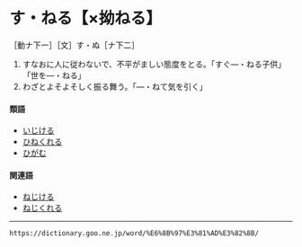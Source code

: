 # す・ねる【×拗ねる】

［動ナ下一］［文］す・ぬ［ナ下二］
1. すなおに人に従わないで、不平がましい態度をとる。「すぐ―・ねる子供」「世を―・ねる」
2. わざとよそよそしく振る舞う。「―・ねて気を引く」
    

#### 類語

-   [いじける](https://dictionary.goo.ne.jp/word/%E3%81%84%E3%81%98%E3%81%91%E3%82%8B/#jn-11208)
-   [ひねくれる](https://dictionary.goo.ne.jp/word/%E6%8D%BB%E3%81%8F%E3%82%8C%E3%82%8B/#jn-186560)
-   [ひがむ](https://dictionary.goo.ne.jp/word/%E5%83%BB%E3%82%80/#jn-183492)

#### 関連語

-   [ねじける](https://dictionary.goo.ne.jp/word/%E6%8B%97%E3%81%91%E3%82%8B_%28%E3%81%AD%E3%81%98%E3%81%91%E3%82%8B%29/#jn-170021)
-   [ねじくれる](https://dictionary.goo.ne.jp/word/%E6%8D%A9%E3%81%98%E3%81%8F%E3%82%8C%E3%82%8B/#jn-170015)

---
`https://dictionary.goo.ne.jp/word/%E6%8B%97%E3%81%AD%E3%82%8B/`